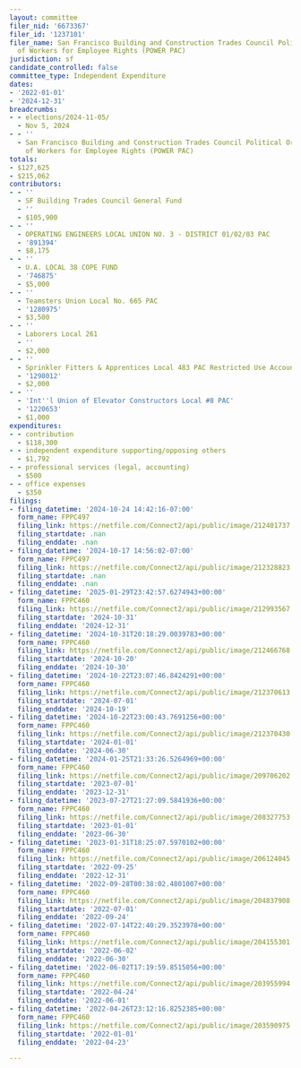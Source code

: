 ```yaml
---
layout: committee
filer_nid: '6673367'
filer_id: '1237101'
filer_name: San Francisco Building and Construction Trades Council Political Organization
  of Workers for Employee Rights (POWER PAC)
jurisdiction: sf
candidate_controlled: false
committee_type: Independent Expenditure
dates:
- '2022-01-01'
- '2024-12-31'
breadcrumbs:
- - elections/2024-11-05/
  - Nov 5, 2024
- - ''
  - San Francisco Building and Construction Trades Council Political Organization
    of Workers for Employee Rights (POWER PAC)
totals:
- $127,625
- $215,062
contributors:
- - ''
  - SF Building Trades Council General Fund
  - ''
  - $105,900
- - ''
  - OPERATING ENGINEERS LOCAL UNION NO. 3 - DISTRICT 01/02/03 PAC
  - '891394'
  - $8,175
- - ''
  - U.A. LOCAL 38 COPE FUND
  - '746875'
  - $5,000
- - ''
  - Teamsters Union Local No. 665 PAC
  - '1280975'
  - $3,500
- - ''
  - Laborers Local 261
  - ''
  - $2,000
- - ''
  - Sprinkler Fitters & Apprentices Local 483 PAC Restricted Use Account
  - '1298012'
  - $2,000
- - ''
  - 'Int''l Union of Elevator Constructors Local #8 PAC'
  - '1220653'
  - $1,000
expenditures:
- - contribution
  - $118,300
- - independent expenditure supporting/opposing others
  - $1,792
- - professional services (legal, accounting)
  - $500
- - office expenses
  - $350
filings:
- filing_datetime: '2024-10-24 14:42:16-07:00'
  form_name: FPPC497
  filing_link: https://netfile.com/Connect2/api/public/image/212401737
  filing_startdate: .nan
  filing_enddate: .nan
- filing_datetime: '2024-10-17 14:56:02-07:00'
  form_name: FPPC497
  filing_link: https://netfile.com/Connect2/api/public/image/212328823
  filing_startdate: .nan
  filing_enddate: .nan
- filing_datetime: '2025-01-29T23:42:57.6274943+00:00'
  form_name: FPPC460
  filing_link: https://netfile.com/Connect2/api/public/image/212993567
  filing_startdate: '2024-10-31'
  filing_enddate: '2024-12-31'
- filing_datetime: '2024-10-31T20:18:29.0039783+00:00'
  form_name: FPPC460
  filing_link: https://netfile.com/Connect2/api/public/image/212466768
  filing_startdate: '2024-10-20'
  filing_enddate: '2024-10-30'
- filing_datetime: '2024-10-22T23:07:46.8424291+00:00'
  form_name: FPPC460
  filing_link: https://netfile.com/Connect2/api/public/image/212370613
  filing_startdate: '2024-07-01'
  filing_enddate: '2024-10-19'
- filing_datetime: '2024-10-22T23:00:43.7691256+00:00'
  form_name: FPPC460
  filing_link: https://netfile.com/Connect2/api/public/image/212370430
  filing_startdate: '2024-01-01'
  filing_enddate: '2024-06-30'
- filing_datetime: '2024-01-25T21:33:26.5264969+00:00'
  form_name: FPPC460
  filing_link: https://netfile.com/Connect2/api/public/image/209706202
  filing_startdate: '2023-07-01'
  filing_enddate: '2023-12-31'
- filing_datetime: '2023-07-27T21:27:09.5841936+00:00'
  form_name: FPPC460
  filing_link: https://netfile.com/Connect2/api/public/image/208327753
  filing_startdate: '2023-01-01'
  filing_enddate: '2023-06-30'
- filing_datetime: '2023-01-31T18:25:07.5970102+00:00'
  form_name: FPPC460
  filing_link: https://netfile.com/Connect2/api/public/image/206124045
  filing_startdate: '2022-09-25'
  filing_enddate: '2022-12-31'
- filing_datetime: '2022-09-28T00:38:02.4801007+00:00'
  form_name: FPPC460
  filing_link: https://netfile.com/Connect2/api/public/image/204837908
  filing_startdate: '2022-07-01'
  filing_enddate: '2022-09-24'
- filing_datetime: '2022-07-14T22:40:29.3523978+00:00'
  form_name: FPPC460
  filing_link: https://netfile.com/Connect2/api/public/image/204155301
  filing_startdate: '2022-06-02'
  filing_enddate: '2022-06-30'
- filing_datetime: '2022-06-02T17:19:59.8515056+00:00'
  form_name: FPPC460
  filing_link: https://netfile.com/Connect2/api/public/image/203955994
  filing_startdate: '2022-04-24'
  filing_enddate: '2022-06-01'
- filing_datetime: '2022-04-26T23:12:16.8252385+00:00'
  form_name: FPPC460
  filing_link: https://netfile.com/Connect2/api/public/image/203590975
  filing_startdate: '2022-01-01'
  filing_enddate: '2022-04-23'

---
```


